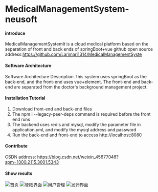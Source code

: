 # MedicalManagementSystem-neusoft

#### introduce
MedicalManagementSystemIt is a cloud medical platform based on the separation of front and back ends of springBoot+vue
github open source address:https://github.com/Larimari1314/MedicalManagementSyste

#### Software Architecture
Software Architecture Description
This system uses springBoot as the back-end, and the front-end uses vue+element. The front-end and back-end are separated from the doctor's background management project.

#### Installation Tutorial

1. Download front-end and back-end files
2. The npm i --legacy-peer-deps command is required before the front end runs
3. The backend uses redis and mysql, modify the parameter file in application.yml, and modify the mysql address and password
4. Run the back-end and front-end to access http://localhost:8080


#### Contribute
CSDN address: https://blog.csdn.net/weixin_45677046?spm=1000.2115.3001.5343

#### Show results

![首页](https://images.gitee.com/uploads/images/2022/0721/151347_7a634cf6_9306189.png "屏幕截图.png")
![登陆界面](https://images.gitee.com/uploads/images/2022/0721/151443_dcb24c5c_9306189.png "屏幕截图.png")
![用户管理](https://images.gitee.com/uploads/images/2022/0721/151526_53b605c0_9306189.png "屏幕截图.png")
![发药界面](https://images.gitee.com/uploads/images/2022/0721/151550_859ddad8_9306189.png "屏幕截图.png")